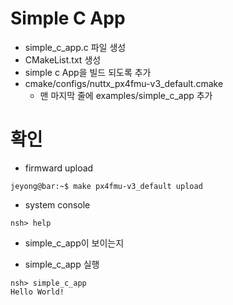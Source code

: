 ﻿# Simple C App
 * simple_c_app.c 파일 생성
 * CMakeList.txt 생성
 * simple c App을 빌드 되도록 추가
 * cmake/configs/nuttx_px4fmu-v3_default.cmake
   * 맨 마지막 줄에 examples/simple_c_app 추가
# 확인
 * firmward upload
```console
jeyong@bar:~$ make px4fmu-v3_default upload
```
 * system console
```console
nsh> help
```
   * simple_c_app이 보이는지

 * simple_c_app 실행
```console
nsh> simple_c_app
Hello World!
```